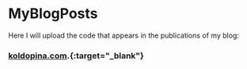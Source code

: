 # MyBlogPosts
Here I will upload the code that appears in the publications of my blog:
### [koldopina.com](https://koldopina.com/).{:target="_blank"}
